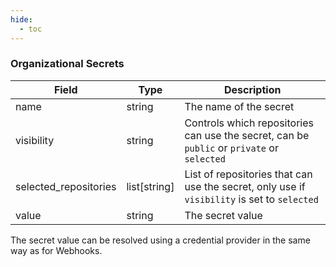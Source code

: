 ```yaml
---
hide:
  - toc
---
```


### Organizational Secrets

| Field                 | Type           | Description                                                                                 |
|-----------------------|----------------|---------------------------------------------------------------------------------------------|
| name                  | string         | The name of the secret                                                                      |
| visibility            | string         | Controls which repositories can use the secret, can be `public` or `private` or `selected`  |
| selected_repositories | list[string]   | List of repositories that can use the secret, only use if `visibility` is set to `selected` |
| value                 | string         | The secret value                                                                            |

The secret value can be resolved using a credential provider in the same way as for Webhooks.

